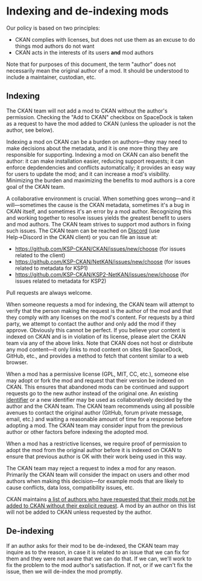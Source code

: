 # Indexing and de-indexing mods

Our policy is based on two principles:

* CKAN complies with licenses, but does not use them as an excuse to do things mod authors do not want
* CKAN acts in the interests of its users **and** mod authors

Note that for purposes of this document, the term "author" does not necessarily mean the original author of a mod. It should be understood to include a maintainer, custodian, etc.

## Indexing

The CKAN team will not add a mod to CKAN without the author's permission. Checking the "Add to CKAN" checkbox on SpaceDock is taken as a request to have the mod added to CKAN (unless the uploader is not the author, see below).

Indexing a mod on CKAN can be a burden on authors—they may need to make decisions about the metadata, and it is one more thing they are responsible for supporting. Indexing a mod on CKAN can also benefit the author: it can make installation easier, reducing support requests; it can enforce depdendencies and conflicts automatically; it provides an easy way for users to update the mod; and it can increase a mod's visibility. Minimizing the burden and maximizing the benefits to mod authors is a core goal of the CKAN team.

A collaborative environment is crucial. When something goes wrong—and it will—sometimes the cause is the CKAN metadata, sometimes it's a bug in CKAN itself, and sometimes it's an error by a mod author. Recognizing this and working together to resolve issues yields the greatest benefit to users and mod authors. The CKAN team strives to support mod authors in fixing such issues. The CKAN team can be reached on [Discord](https://discord.gg/Mb4nXQD) (use Help→Discord in the CKAN client) or you can file an issue at:

* <https://github.com/KSP-CKAN/CKAN/issues/new/choose> (for issues related to the client)
* <https://github.com/KSP-CKAN/NetKAN/issues/new/choose> (for issues related to metadata for KSP1)
* <https://github.com/KSP-CKAN/KSP2-NetKAN/issues/new/choose> (for issues related to metadata for KSP2)

Pull requests are always welcome.

When someone requests a mod for indexing, the CKAN team will attempt to verify that the person making the request is the author of the mod and that they comply with any licenses on the mod's content. For requests by a third party, we attempt to contact the author and only add the mod if they approve. Obviously this cannot be perfect. If you believe your content is indexed on CKAN and is in violation of its license, please alert the CKAN team via any of the above links. Note that CKAN does not host or distribute any mod content—it only links to mod content on sites like SpaceDock, GitHub, etc., and provides a method to fetch that content similar to a web browser.

When a mod has a permissive license (GPL, MIT, CC, etc.), someone else may adopt or fork the mod and request that their version be indexed on CKAN. This ensures that abandoned mods can be continued and support requests go to the new author instead of the original one. An existing [identifier](https://github.com/KSP-CKAN/CKAN/blob/master/Spec.md#identifier) or a new identifier may be used as collaboratively decided by the author and the CKAN team. The CKAN team recommends using all possible avenues to contact the original author (GitHub, forum private message, email, etc.) and waiting a reasonable amount of time for a response before adopting a mod. The CKAN team may consider input from the previous author or other factors before indexing the adopted mod.

When a mod has a restrictive licenses, we require proof of permission to adopt the mod from the original author before it is indexed on CKAN to ensure that previous author is OK with their work being used in this way.

The CKAN team may reject a request to index a mod for any reason. Primarily the CKAN team will consider the impact on users and other mod authors when making this decision—for example mods that are likely to cause conflicts, data loss, compatibility issues, etc.

CKAN maintains [a list of authors who have requested that their mods not be added to CKAN without their explicit request](Opt-out-list.md). A mod by an author on this list will not be added to CKAN unless requested by the author.

## De-indexing

If an author asks for their mod to be de-indexed, the CKAN team may inquire as to the reason, in case it is related to an issue that we can fix for them and they were not aware that we can do that. If we can, we'll work to fix the problem to the mod author's satisfaction. If not, or if we can't fix the issue, then we will de-index the mod promptly.
